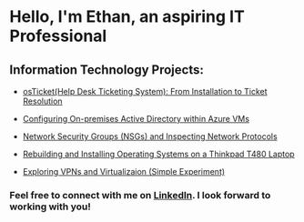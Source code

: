 <h1>Hello, I'm Ethan, an aspiring IT Professional</h1>

<h2>Information Technology Projects:</h2>

- [osTicket(Help Desk Ticketing System): From Installation to Ticket Resolution](https://github.com/ethanblomquist/osticket)

- [Configuring On-premises Active Directory within Azure VMs](https://github.com/ethanblomquist/configure-ad)

- [Network Security Groups (NSGs) and Inspecting Network Protocols](https://github.com/ethanblomquist/azure-network-protocols)

- [Rebuilding and Installing Operating Systems on a Thinkpad T480 Laptop](https://github.com/ethanblomquist/thinkpad-upgrades)

- [Exploring VPNs and Virtualizaion (Simple Experiment)](https://github.com/ethanblomquist/azure-vpn)

<h3>Feel free to connect with me on <a href="https://linkedin.com/in/ethan-blomquist">LinkedIn</a>. I look forward to working with you!<h3> 
